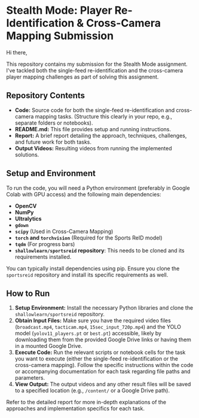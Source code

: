# Stealth Mode: Player Re-Identification & Cross-Camera Mapping Submission

Hi there,

This repository contains my submission for the Stealth Mode assignment. I've tackled both the single-feed re-identification and the cross-camera player mapping challenges as part of solving this assignment.

## Repository Contents

*   **Code:** Source code for both the single-feed re-identification and cross-camera mapping tasks. (Structure this clearly in your repo, e.g., separate folders or notebooks).
*   **README.md:** This file provides setup and running instructions.
*   **Report:** A brief report detailing the approach, techniques, challenges, and future work for both tasks.
*   **Output Videos:** Resulting videos from running the implemented solutions.

## Setup and Environment

To run the code, you will need a Python environment (preferably in Google Colab with GPU access) and the following main dependencies:

*   **OpenCV**
*   **NumPy**
*   **Ultralytics**
*   **`gdown`**
*   **`scipy`** (Used in Cross-Camera Mapping)
*   **`torch` and `torchvision`** (Required for the Sports ReID model)
*   **`tqdm`** (For progress bars)
*   **`shallowlearn/sportsreid` repository**: This needs to be cloned and its requirements installed.

You can typically install dependencies using pip. Ensure you clone the `sportsreid` repository and install its specific requirements as well.

## How to Run

1.  **Setup Environment:** Install the necessary Python libraries and clone the `shallowlearn/sportsreid` repository.
2.  **Obtain Input Files:** Make sure you have the required video files (`broadcast.mp4`, `tacticam.mp4`, `15sec_input_720p.mp4`) and the YOLO model (`yolov11_players.pt` or `best.pt`) accessible, likely by downloading them from the provided Google Drive links or having them in a mounted Google Drive.
3.  **Execute Code:** Run the relevant scripts or notebook cells for the task you want to execute (either the single-feed re-identification or the cross-camera mapping). Follow the specific instructions within the code or accompanying documentation for each task regarding file paths and parameters.
4.  **View Output:** The output videos and any other result files will be saved to a specified location (e.g., `/content/` or a Google Drive path).

Refer to the detailed report for more in-depth explanations of the approaches and implementation specifics for each task.